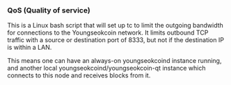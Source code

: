 ### QoS (Quality of service) ###

This is a Linux bash script that will set up tc to limit the outgoing bandwidth for connections to the Youngseokcoin network. It limits outbound TCP traffic with a source or destination port of 8333, but not if the destination IP is within a LAN.

This means one can have an always-on youngseokcoind instance running, and another local youngseokcoind/youngseokcoin-qt instance which connects to this node and receives blocks from it.
